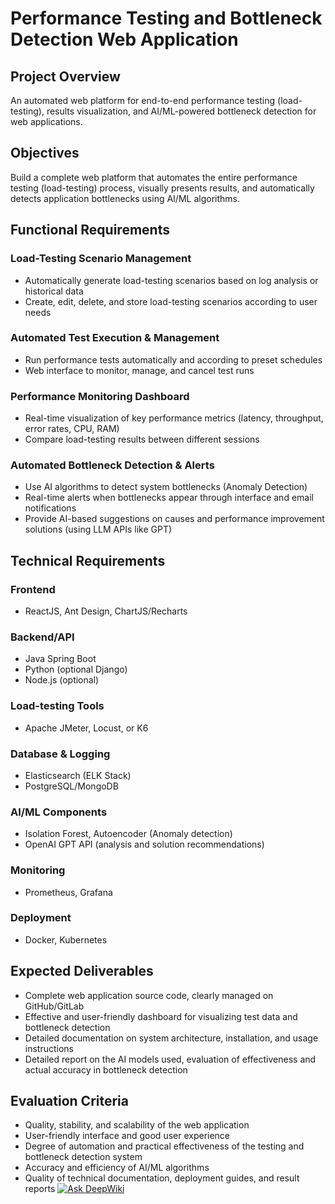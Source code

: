 # Performance Testing and Bottleneck Detection Web Application

## Project Overview

An automated web platform for end-to-end performance testing (load-testing), results visualization, and AI/ML-powered bottleneck detection for web applications.

## Objectives

Build a complete web platform that automates the entire performance testing (load-testing) process, visually presents results, and automatically detects application bottlenecks using AI/ML algorithms.

## Functional Requirements

### Load-Testing Scenario Management
- Automatically generate load-testing scenarios based on log analysis or historical data
- Create, edit, delete, and store load-testing scenarios according to user needs

### Automated Test Execution & Management
- Run performance tests automatically and according to preset schedules
- Web interface to monitor, manage, and cancel test runs

### Performance Monitoring Dashboard
- Real-time visualization of key performance metrics (latency, throughput, error rates, CPU, RAM)
- Compare load-testing results between different sessions

### Automated Bottleneck Detection & Alerts
- Use AI algorithms to detect system bottlenecks (Anomaly Detection)
- Real-time alerts when bottlenecks appear through interface and email notifications
- Provide AI-based suggestions on causes and performance improvement solutions (using LLM APIs like GPT)

## Technical Requirements

### Frontend
- ReactJS, Ant Design, ChartJS/Recharts

### Backend/API
- Java Spring Boot
- Python (optional Django)
- Node.js (optional)

### Load-testing Tools
- Apache JMeter, Locust, or K6

### Database & Logging
- Elasticsearch (ELK Stack)
- PostgreSQL/MongoDB

### AI/ML Components
- Isolation Forest, Autoencoder (Anomaly detection)
- OpenAI GPT API (analysis and solution recommendations)

### Monitoring
- Prometheus, Grafana

### Deployment
- Docker, Kubernetes

## Expected Deliverables

- Complete web application source code, clearly managed on GitHub/GitLab
- Effective and user-friendly dashboard for visualizing test data and bottleneck detection
- Detailed documentation on system architecture, installation, and usage instructions
- Detailed report on the AI models used, evaluation of effectiveness and actual accuracy in bottleneck detection

## Evaluation Criteria

- Quality, stability, and scalability of the web application
- User-friendly interface and good user experience
- Degree of automation and practical effectiveness of the testing and bottleneck detection system
- Accuracy and efficiency of AI/ML algorithms
- Quality of technical documentation, deployment guides, and result reports
[![Ask DeepWiki](https://deepwiki.com/badge.svg)](https://deepwiki.com/Duong-Vu-Personal-Projects/load-testing-system)

